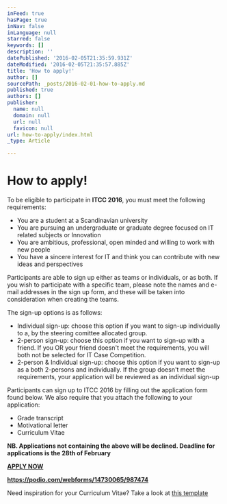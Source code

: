 ```yaml
---
inFeed: true
hasPage: true
inNav: false
inLanguage: null
starred: false
keywords: []
description: ''
datePublished: '2016-02-05T21:35:59.931Z'
dateModified: '2016-02-05T21:35:57.885Z'
title: 'How to apply!'
author: []
sourcePath: _posts/2016-02-01-how-to-apply.md
published: true
authors: []
publisher:
  name: null
  domain: null
  url: null
  favicon: null
url: how-to-apply/index.html
_type: Article

---
```

# How to apply!

To be eligible to participate in **ITCC  2016**, you must meet the following requirements:

* You are a student at a Scandinavian university
* You are pursuing an undergraduate or graduate degree focused on IT related subjects or Innovation
* You are ambitious, professional, open minded and willing to work with new people
* You have a sincere interest for IT and think you can contribute with new ideas and perspectives

Participants are able to sign up either as teams or individuals, or as both. If you wish to participate with a specific team, please note the names and e-mail addresses in the sign up form, and these will be taken into consideration when creating the teams.

The sign-up options is as follows:

* Individual sign-up: choose this option if you want to sign-up individually to a, by the steering comittee allocated group.
* 2-person sign-up: choose this option if you want to sign-up with a friend. If you OR your friend doesn't meet the requirements, you will both not be selected for IT Case Competition.
* 2-person & Individual sign-up: choose this option if you want to sign-up as a both 2-persons and individually. If the group doesn't meet the requirements, your application will be reviewed as an individual sign-up

Participants can sign up to ITCC 2016 by filling out the application form found below. We also require that you attach the following to your application:

* Grade transcript
* Motivational letter
* Curriculum Vitae

**NB. Applications not containing the above will be declined. Deadline for applications is the 28th of February**

**[APPLY NOW][0]**

**https://podio.com/webforms/14730065/987474**

Need inspiration for your Curriculum Vitae? Take a look at [this template][1]

[0]: null
[1]: http://itcasecompetition.com/wp-content/uploads/2015/02/Curriculum_Vitae_John_Doe.docx